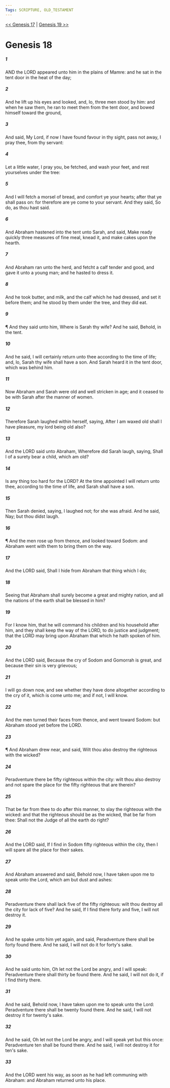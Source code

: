 ```yaml
---
Tags: SCRIPTURE, OLD_TESTAMENT
---
```


[<< Genesis 17](OLD_TESTAMENT/01_Genesis/Genesis_17.md) | [Genesis 19 >>](OLD_TESTAMENT/01_Genesis/Genesis_19.md)

# Genesis 18

##### 1
 AND the LORD appeared unto him in the plains of Mamre: and he sat in the tent door in the heat of the day;
##### 2
 And he lift up his eyes and looked, and, lo, three men stood by him: and when he saw them, he ran to meet them from the tent door, and bowed himself toward the ground,
##### 3
 And said, My Lord, if now I have found favour in thy sight, pass not away, I pray thee, from thy servant:
##### 4
 Let a little water, I pray you, be fetched, and wash your feet, and rest yourselves under the tree:
##### 5
 And I will fetch a morsel of bread, and comfort ye your hearts; after that ye shall pass on: for therefore are ye come to your servant.  And they said, So do, as thou hast said.
##### 6
 And Abraham hastened into the tent unto Sarah, and said, Make ready quickly three measures of fine meal, knead it, and make cakes upon the hearth.
##### 7
 And Abraham ran unto the herd, and fetcht a calf tender and good, and gave it unto a young man; and he hasted to dress it.
##### 8
 And he took butter, and milk, and the calf which he had dressed, and set it before them; and he stood by them under the tree, and they did eat.
##### 9
 ¶ And they said unto him, Where is Sarah thy wife?  And he said, Behold, in the tent.
##### 10
 And he said, I will certainly return unto thee according to the time of life; and, lo, Sarah thy wife shall have a son.  And Sarah heard it in the tent door, which was behind him.
##### 11
 Now Abraham and Sarah were old and well stricken in age; and it ceased to be with Sarah after the manner of women.
##### 12
 Therefore Sarah laughed within herself, saying, After I am waxed old shall I have pleasure, my lord being old also?
##### 13
 And the LORD said unto Abraham, Wherefore did Sarah laugh, saying, Shall I of a surety bear a child, which am old?
##### 14
 Is any thing too hard for the LORD?  At the time appointed I will return unto thee, according to the time of life, and Sarah shall have a son.
##### 15
 Then Sarah denied, saying, I laughed not; for she was afraid.  And he said, Nay; but thou didst laugh.
##### 16
 ¶ And the men rose up from thence, and looked toward Sodom: and Abraham went with them to bring them on the way.
##### 17
 And the LORD said, Shall I hide from Abraham that thing which I do;
##### 18
 Seeing that Abraham shall surely become a great and mighty nation, and all the nations of the earth shall be blessed in him?
##### 19
 For I know him, that he will command his children and his household after him, and they shall keep the way of the LORD, to do justice and judgment; that the LORD may bring upon Abraham that which he hath spoken of him.
##### 20
 And the LORD said, Because the cry of Sodom and Gomorrah is great, and because their sin is very grievous;
##### 21
 I will go down now, and see whether they have done altogether according to the cry of it, which is come unto me; and if not, I will know.
##### 22
 And the men turned their faces from thence, and went toward Sodom: but Abraham stood yet before the LORD.
##### 23
 ¶ And Abraham drew near, and said, Wilt thou also destroy the righteous with the wicked?
##### 24
 Peradventure there be fifty righteous within the city: wilt thou also destroy and not spare the place for the fifty righteous that are therein?
##### 25
 That be far from thee to do after this manner, to slay the righteous with the wicked: and that the righteous should be as the wicked, that be far from thee: Shall not the Judge of all the earth do right?
##### 26
 And the LORD said, If I find in Sodom fifty righteous within the city, then I will spare all the place for their sakes.
##### 27
 And Abraham answered and said, Behold now, I have taken upon me to speak unto the Lord, which am but dust and ashes:
##### 28
 Peradventure there shall lack five of the fifty righteous: wilt thou destroy all the city for lack of five?  And he said, If I find there forty and five, I will not destroy it.
##### 29
 And he spake unto him yet again, and said, Peradventure there shall be forty found there.  And he said, I will not do it for forty's sake.
##### 30
 And he said unto him, Oh let not the Lord be angry, and I will speak: Peradventure there shall thirty be found there.  And he said, I will not do it, if I find thirty there.
##### 31
 And he said, Behold now, I have taken upon me to speak unto the Lord: Peradventure there shall be twenty found there.  And he said, I will not destroy it for twenty's sake.
##### 32
 And he said, Oh let not the Lord be angry, and I will speak yet but this once: Peradventure ten shall be found there.  And he said, I will not destroy it for ten's sake.
##### 33
 And the LORD went his way, as soon as he had left communing with Abraham: and Abraham returned unto his place.
